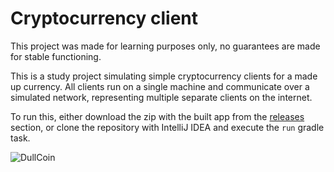 # Cryptocurrency client

This project was made for learning purposes only, no guarantees are made for stable functioning.

This is a study project simulating simple cryptocurrency clients for a made up currency. All clients run on a single machine and communicate over a simulated network, representing multiple separate clients on the internet.

To run this, either download the zip with the built app from the [releases](https://github.com/dzivko1/cryptocurrency-client/releases/latest) section, or clone the repository with IntelliJ IDEA and execute the `run` gradle task.

![DullCoin](https://github.com/user-attachments/assets/3177fa67-0a14-4a67-b2c5-44903a07605d)
